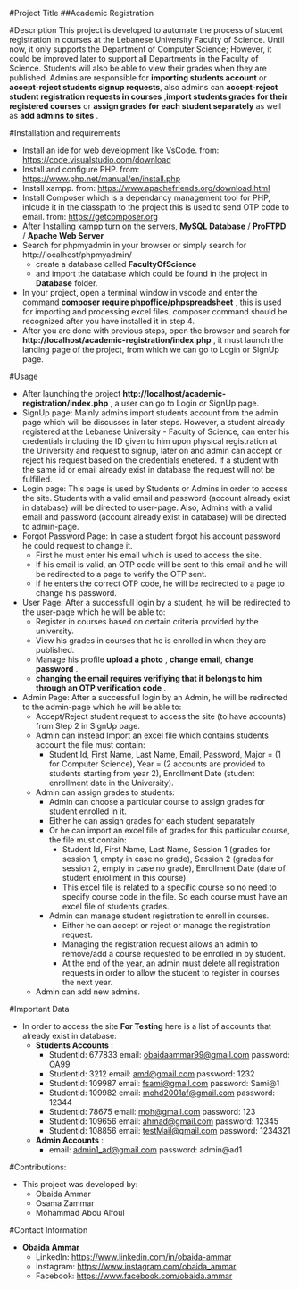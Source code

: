 #Project Title
##Academic Registration

#Description
This project is developed to automate the process of student registration in courses at the Lebanese University Faculty of Science. Until now, it only supports the Department of Computer Science; However, it could be improved later to support all Departments in the Faculty of Science. Students will also be able to view their grades when they are published. Admins are responsible for **importing students account** or **accept-reject students signup requests**, also admins can **accept-reject student registration requests in courses** ,**import students grades for their registered courses** or **assign grades for each student separately** as well as **add admins to sites** .

#Installation and requirements
- Install an ide for web development like VsCode. from: https://code.visualstudio.com/download
- Install and configure PHP. from: https://www.php.net/manual/en/install.php
- Install xampp. from: https://www.apachefriends.org/download.html
- Install Composer which is a dependancy management tool for PHP, inlcude it in the classpath to the project this is used to send OTP code to email. from: https://getcomposer.org 
- After Installing xampp turn on the servers, **MySQL Database** / **ProFTPD** / **Apache Web Server**
- Search for phpmyadmin in your browser or simply search for http://localhost/phpmyadmin/ 
  - create a database called **FacultyOfScience**
  - and import the database which could be found in the project in **Database** folder.
- In your project, open a terminal window in vscode and enter the command **composer require phpoffice/phpspreadsheet** , this is used for importing and processing excel files. composer command should be recognized after you have installed it in step 4.
- After you are done with previous steps, open the browser and search for **http://localhost/academic-registration/index.php** , it must launch the landing page of the project, from which we can go to Login or SignUp page.

#Usage
- After launching the project **http://localhost/academic-registration/index.php** , a user can go to Login or SignUp page.
- SignUp page: Mainly admins import students account from the admin page which will be discusses in later steps. However, a student already registered at the Lebanese University - Faculty of Science, can enter his credentials including the ID given to him upon physical registration at the University and request to signup, later on and admin can accept or reject his request based on the credentials enetered. If a student with the same id or email already exist in database the request will not be fulfilled.
- Login page: This page is used by Students or Admins in order to access the site. Students with a valid email and password (account already exist in database) will be directed to user-page. Also, Admins with a valid email and password (account already exist in database) will be directed to admin-page.
- Forgot Password Page: In case a student forgot his account password he could request to change it.
  - First he must enter his email which is used to access the site.
  - If his email is valid, an OTP code will be sent to this email and he will be redirected to a page to verify the OTP sent.
  - If he enters the correct OTP code, he will be redirected to a page to change his password.
- User Page: After a successfull login by a student, he will be redirected to the user-page which he will be able to: 
  - Register in courses based on certain criteria provided by the university.
  - View his grades in courses that he is enrolled in when they are published.
  - Manage his profile **upload a photo** , **change email**, **change password** .
  - **changing the email requires verifiying that it belongs to him through an OTP verification code** .
- Admin Page: After a successfull login by an Admin, he will be redirected to the admin-page which he will be able to: 
  - Accept/Reject student request to access the site (to have accounts) from Step 2 in SignUp page.
  - Admin can instead Import an excel file which contains students account the file must contain:
    - Student Id, First Name, Last Name, Email, Password, Major = (1 for Computer Science), Year = (2 accounts are provided to students starting from year 2), Enrollment Date (student enrollment date in the University).
  - Admin can assign grades to students:
    - Admin can choose a particular course to assign grades for student enrolled in it.
    - Either he can assign grades for each student separately
    - Or he can import an excel file of grades for this particular course, the file must contain:
      - Student Id, First Name, Last Name, Session 1 (grades for session 1, empty in case no grade), Session 2 (grades for session 2, empty in case no grade), Enrollment Date (date of student enrollment in this course)
      - This excel file is related to a specific course so no need to specify course code in the file. So each course must have an excel file of students grades.
    - Admin can manage student registration to enroll in courses.
      - Either he can accept or reject or manage the registration request.
      - Managing the registration request allows an admin to remove/add a course requested to be enrolled in by student.
      - At the end of the year, an admin must delete all registration requests in order to allow the student to register in courses the next year.
  - Admin can add new admins.

#Important Data
- In order to access the site **For Testing** here is a list of accounts that already exist in database:
  - **Students Accounts** :
    - StudentId: 677833 email: obaidaammar99@gmail.com  password: OA99
    - StudentId: 3212 email: amd@gmail.com  password: 1232
    - StudentId: 109987 email: fsami@gmail.com password: Sami@1
    - StudentId: 109982 email: mohd2001af@gmail.com  password: 12344
    - StudentId: 78675 email: moh@gmail.com  password: 123
    - StudentId: 109656 email: ahmad@gmail.com  password: 12345
    - StudentId: 108856 email: testMail@gmail.com  password: 1234321
  - **Admin Accounts** :
    - email: admin1_ad@gmail.com  password: admin@ad1

#Contributions:
- This project was developed by:
  - Obaida Ammar
  - Osama Zammar
  - Mohammad Abou Alfoul

#Contact Information
- **Obaida Ammar**
  - LinkedIn: https://www.linkedin.com/in/obaida-ammar
  - Instagram: https://www.instagram.com/obaida_ammar
  - Facebook: https://www.facebook.com/obaida.ammar

  
